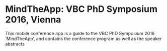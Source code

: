 # MindTheApp: VBC PhD Symposium 2016, Vienna

This mobile conference app is a guide to the VBC PhD Symposium 2016 ‘MindTheApp’, and contains the conference program as well as the speaker abstracts

